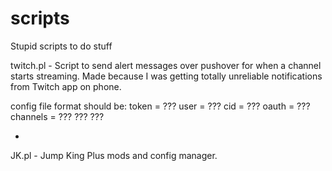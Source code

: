 # scripts
Stupid scripts to do stuff

twitch.pl - Script to send alert messages over pushover for when a channel starts streaming. Made because I was getting totally unreliable notifications from Twitch app on phone.

config file format should be:
token = ???
user = ???
cid = ???
oauth = ???
channels = ??? ??? ???

-

JK.pl - Jump King Plus mods and config manager.
